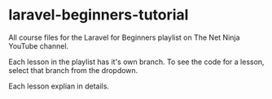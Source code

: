 # laravel-beginners-tutorial
All course files for the Laravel for Beginners playlist on The Net Ninja YouTube channel.

Each lesson in the playlist has it's own branch. To see the code for a lesson, select that branch from the dropdown.

Each lesson explian in details.
